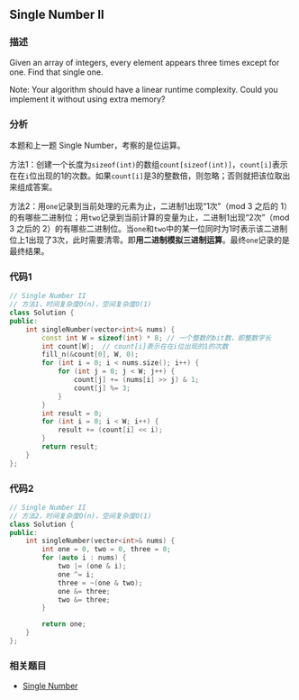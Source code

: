 ## Single Number II


### 描述

Given an array of integers, every element appears three times except for one. Find that single one.

Note:
Your algorithm should have a linear runtime complexity. Could you implement it without using extra memory?


### 分析

本题和上一题 Single Number，考察的是位运算。

方法1：创建一个长度为`sizeof(int)`的数组`count[sizeof(int)]`，`count[i]`表示在在`i`位出现的1的次数。如果`count[i]`是3的整数倍，则忽略；否则就把该位取出来组成答案。

方法2：用`one`记录到当前处理的元素为止，二进制1出现“1次”（mod 3 之后的 1）的有哪些二进制位；用`two`记录到当前计算的变量为止，二进制1出现“2次”（mod 3 之后的 2）的有哪些二进制位。当`one`和`two`中的某一位同时为1时表示该二进制位上1出现了3次，此时需要清零。即**用二进制模拟三进制运算**。最终`one`记录的是最终结果。

### 代码1


```cpp
// Single Number II
// 方法1，时间复杂度O(n)，空间复杂度O(1)
class Solution {
public:
    int singleNumber(vector<int>& nums) {
        const int W = sizeof(int) * 8; // 一个整数的bit数，即整数字长
        int count[W];  // count[i]表示在在i位出现的1的次数
        fill_n(&count[0], W, 0);
        for (int i = 0; i < nums.size(); i++) {
            for (int j = 0; j < W; j++) {
                count[j] += (nums[i] >> j) & 1;
                count[j] %= 3;
            }
        }
        int result = 0;
        for (int i = 0; i < W; i++) {
            result += (count[i] << i);
        }
        return result;
    }
};
```


### 代码2


```cpp
// Single Number II
// 方法2，时间复杂度O(n)，空间复杂度O(1)
class Solution {
public:
    int singleNumber(vector<int>& nums) {
        int one = 0, two = 0, three = 0;
        for (auto i : nums) {
            two |= (one & i);
            one ^= i;
            three = ~(one & two);
            one &= three;
            two &= three;
        }

        return one;
    }
};
```

### 相关题目


* [Single Number](single-number.md)
